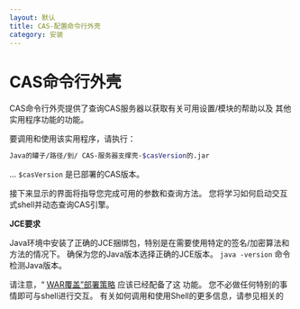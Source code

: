 ```yaml
---
layout: 默认
title: CAS-配置命令行外壳
category: 安装
---
```


# CAS命令行外壳

CAS命令行外壳提供了查询CAS服务器以获取有关可用设置/模块的帮助以及 其他实用程序功能的功能。

要调用和使用该实用程序，请执行：

```bash
Java的罐子/路径/到/ CAS-服务器支撑壳-$casVersion的.jar
```

... `$casVersion` 是已部署的CAS版本。

接下来显示的界面将指导您完成可用的参数和查询方法。 您将学习如何启动交互式shell并动态查询CAS引擎。

<div class="alert alert-info"><strong>JCE要求</strong><p>
Java环境中安装了正确的JCE捆绑包，特别是在需要使用特定的签名/加密算法和方法的情况下。 
确保为您的Java版本选择正确的JCE版本。 <code>java -version</code> 命令检测Java版本。</p></div>

请注意，“ [WAR覆盖”部署策略](WAR-Overlay-Installation.html) 应该已经配备了这 功能。 您不必做任何特别的事情即可与shell进行交互。 有关如何调用和使用Shell的更多信息，请参见相关的
